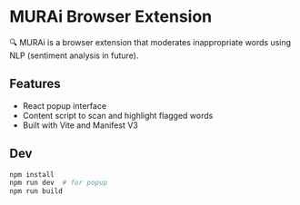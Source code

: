 # MURAi Browser Extension

🔍 MURAi is a browser extension that moderates inappropriate words using NLP (sentiment analysis in future).

## Features
- React popup interface
- Content script to scan and highlight flagged words
- Built with Vite and Manifest V3

## Dev
```bash
npm install
npm run dev  # for popup
npm run build
